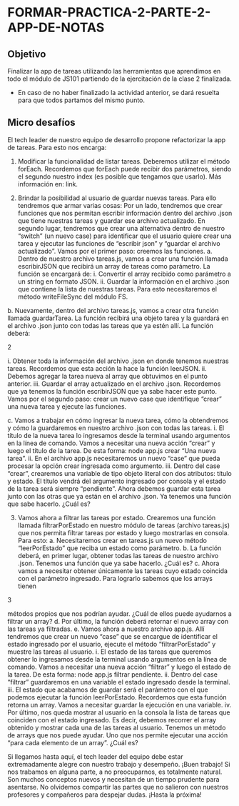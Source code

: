 # FORMAR-PRACTICA-2-PARTE-2-APP-DE-NOTAS
## Objetivo
Finalizar la app de tareas utilizando las herramientas que aprendimos en todo el módulo
de JS101 partiendo de la ejercitación de la clase 2 finalizada.
* En caso de no haber finalizado la actividad anterior, se dará resuelta para que todos
partamos del mismo punto.


## Micro desafíos

El tech leader de nuestro equipo de desarrollo propone refactorizar la app de tareas. Para
esto nos encarga:
1. Modificar la funcionalidad de listar tareas. Deberemos utilizar el método forEach.
Recordemos que forEach puede recibir dos parámetros, siendo el segundo nuestro
index (es posible que tengamos que usarlo).
Más información en: link.

2. Brindar la posibilidad al usuario de guardar nuevas tareas. Para ello tendremos que
armar varias cosas:
Por un lado, tendremos que crear funciones que nos permitan escribir
información dentro del archivo .json que tiene nuestras tareas y guardar ese
archivo actualizado.
En segundo lugar, tendremos que crear una alternativa dentro de nuestro “switch”
(un nuevo case) para identificar que el usuario quiere crear una tarea y ejecutar las
funciones de “escribir json” y “guardar el archivo actualizado”.
Vamos por el primer paso: creemos las funciones.
a. Dentro de nuestro archivo tareas.js, vamos a crear una función llamada
escribirJSON que recibirá un array de tareas como parámetro. La función se
encargará de:
i. Convertir el array recibido como parámetro a un string en formato
JSON.
ii. Guardar la información en el archivo .json que contiene la lista de
nuestras tareas. Para esto necesitaremos el método writeFileSync del
módulo FS.

b. Nuevamente, dentro del archivo tareas.js, vamos a crear otra función
llamada guardarTarea. La función recibirá una objeto tarea y la guardará en
el archivo .json junto con todas las tareas que ya estén allí. La función
deberá:

2

i. Obtener toda la información del archivo .json en donde tenemos
nuestras tareas. Recordemos que esta acción la hace la función
leerJSON.
ii. Debemos agregar la tarea nueva al array que obtuvimos en el punto
anterior.
iii. Guardar el array actualizado en el archivo .json. Recordemos que ya
tenemos la función escribirJSON que ya sabe hacer este punto.
Vamos por el segundo paso: crear un nuevo case que identifique
“crear” una nueva tarea y ejecute las funciones.

c. Vamos a trabajar en cómo ingresar la nueva tarea, cómo la obtendremos y
cómo la guardaremos en nuestro archivo .json con todas las tareas.
i. El título de la nueva tarea lo ingresamos desde la terminal usando
argumentos en la línea de comando. Vamos a necesitar una nueva
acción “crear” y luego el título de la tarea. De esta forma: node app.js
crear “Una nueva tarea”.
ii. En el archivo app.js necesitaremos un nuevo “case” que pueda
procesar la opción crear ingresada como argumento.
iii. Dentro del case “crear”, crearemos una variable de tipo objeto literal
con dos atributos: título y estado. El título vendrá del argumento
ingresado por consola y el estado de la tarea será siempre
“pendiente”.
Ahora debemos guardar esta tarea junto con las otras que ya están
en el archivo .json. Ya tenemos una función que sabe hacerlo. ¿Cuál
es?

3. Vamos ahora a filtrar las tareas por estado. Crearemos una función llamada
filtrarPorEstado en nuestro módulo de tareas (archivo tareas.js) que nos permita
filtrar tareas por estado y luego mostrarlas en consola. Para esto:
a. Necesitaremos crear en tareas.js un nuevo método “leerPorEstado” que
reciba un estado como parámetro.
b. La función deberá, en primer lugar, obtener todas las tareas de nuestro
archivo .json. Tenemos una función que ya sabe hacerlo. ¿Cuál es?
c. Ahora vamos a necesitar obtener únicamente las tareas cuyo estado coincida
con el parámetro ingresado. Para lograrlo sabemos que los arrays tienen

3

métodos propios que nos podrían ayudar. ¿Cuál de ellos puede ayudarnos a
filtrar un array?
d. Por último, la función deberá retornar el nuevo array con las tareas ya
filtradas.
e. Vamos ahora a nuestro archivo app.js. Allí tendremos que crear un nuevo
“case” que se encargue de identificar el estado ingresado por el usuario,
ejecute el método “filtrarPorEstado” y muestre las tareas al usuario.
i. El estado de las tareas que queremos obtener lo ingresamos desde la
terminal usando argumentos en la línea de comando. Vamos a
necesitar una nueva acción “filtrar” y luego el estado de la tarea. De
esta forma: node app.js filtrar pendiente.
ii. Dentro del case “filtrar” guardaremos en una variable el estado
ingresado desde la terminal.
iii. El estado que acabamos de guardar será el parámetro con el que
podemos ejecutar la función leerPorEstado. Recordemos que esta
función retorna un array. Vamos a necesitar guardar la ejecución en
una variable.
iv. Por último, nos queda mostrar al usuario en la consola la lista de
tareas que coinciden con el estado ingresado. Es decir, debemos
recorrer el array obtenido y mostrar cada una de las tareas al usuario.
Tenemos un método de arrays que nos puede ayudar. Uno que nos
permite ejecutar una acción “para cada elemento de un array”. ¿Cuál
es?

Si llegamos hasta aquí, el tech leader del equipo debe estar extremadamente alegre con
nuestro trabajo y desempeño. ¡Buen trabajo!
Si nos trabamos en alguna parte, a no preocuparnos, es totalmente natural. Son muchos
conceptos nuevos y necesitan de un tiempo prudente para asentarse. No olvidemos compartir
las partes que no salieron con nuestros profesores y compañeros para despejar dudas.
¡Hasta la próxima!
